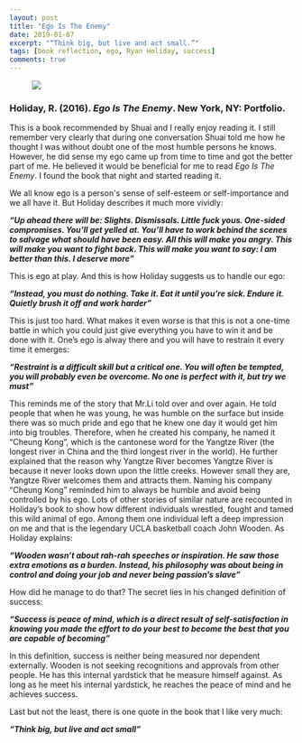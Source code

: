 ```yaml
---
layout: post
title: "Ego Is The Enemy"
date: 2019-01-07
excerpt: "“Think big, but live and act small.”"
tags: [book reflection, ego, Ryan Holiday, success]
comments: true
---
```


<figure>
        <a href="https://i.imgur.com/zqVT5z9.jpg"><img src="https://i.imgur.com/zqVT5z9.jpg"></a>
</figure>

### Holiday, R. (2016). *Ego Is The Enemy*. New York, NY: Portfolio.

This is a book recommended by Shuai and I really enjoy reading it. I still remember very clearly that during one conversation Shuai told me how he thought I was without doubt one of the most humble persons he knows. However, he did sense my ego came up from time to time and got the better part of me. He believed it would be beneficial for me to read *Ego Is The Enemy*. I found the book that night and started reading it. 

We all know ego is a person's sense of self-esteem or self-importance and we all have it. But Holiday describes it much more vividly:

***“Up ahead there will be: Slights. Dismissals. Little fuck yous. One-sided compromises. You’ll get yelled at. You’ll have to work behind the scenes to salvage what should have been easy. All this will make you angry. This will make you want to fight back. This will make you want to say: I am better than this. I deserve more”***

This is ego at play. And this is how Holiday suggests us to handle our ego:

***“Instead, you must do nothing. Take it. Eat it until you’re sick. Endure it. Quietly brush it off and work harder”***

This is just too hard. What makes it even worse is that this is not a one-time battle in which you could just give everything you have to win it and be done with it. One’s ego is alway there and you will have to restrain it every time it emerges:

***“Restraint is a difficult skill but a critical one. You will often be tempted, you will probably even be overcome. No one is perfect with it, but try we must”***

This reminds me of the story that Mr.Li told over and over again. He told people that when he was young, he was humble on the surface but inside there was so much pride and ego that he knew one day it would get him into big troubles. Therefore, when he created his company, he named it “Cheung Kong”, which is the cantonese word for the Yangtze River (the longest river in China and the third longest river in the world). He further explained that the reason why Yangtze River becomes Yangtze River is because it never looks down upon the little creeks. However small they are, Yangtze River welcomes them and attracts them. Naming his company “Cheung Kong” reminded him to always be humble and avoid being controlled by his ego. 
Lots of other stories of similar nature are recounted in Holiday’s book to show how different individuals wrestled, fought and tamed this wild animal of ego. Among them one individual left a deep impression on me and that is the legendary UCLA basketball coach John Wooden. As Holiday explains:


***“Wooden wasn’t about rah-rah speeches or inspiration. He saw those extra emotions as a burden. Instead, his philosophy was about being in control and doing your job and never being passion’s slave”***

How did he manage to do that? The secret lies in his changed definition of success:

***“Success is peace of mind, which is a direct result of self-satisfaction in knowing you made the effort to do your best to become the best that you are capable of becoming”***

In this definition, success is neither being measured nor dependent externally. Wooden is not seeking recognitions and approvals from other people. He has this internal yardstick that he measure himself against. As long as he meet his internal yardstick, he reaches the peace of mind and he achieves success. 

Last but not the least, there is one quote in the book that I like very much:

***“Think big, but live and act small”***

